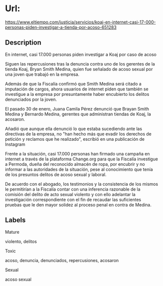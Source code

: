 # Url: 

https://www.eltiempo.com/justicia/servicios/koaj-en-internet-casi-17-000-personas-piden-investigar-a-tienda-por-acoso-651283

## Description 

En internet, casi 17.000 personas piden investigar a Koaj por caso de acoso

Siguen las repercusiones tras la denuncia contra uno de los gerentes de la tienda Koaj, Bryan Smith Medina, quien fue señalado de acoso sexual por una joven que trabajó en la empresa. 

Además de que la Fiscalía confirmó que Smith Medina será citado a imputación de cargos, ahora usuarios de internet piden que también se investigue a la empresa por presuntamente haber encubierto los delitos denunciados por la joven.

El pasado 30 de enero, Juana Camila Pérez denunció que Brayan Smith Medina y Bernardo Medina, gerentes que administran tiendas de Koaj, la acosaron.

Añadió que aunque ella denunció lo que estaba sucediendo ante las directivas de la empresa, no "han hecho más que evadir los derechos de petición y reclamos que he realizado", escribió en una publicación de Instagram

Frente a la situación, casi 17.000 personas han firmado una campaña en internet a través de la plataforma Change.org para que la Fiscalía investigue a Permoda, dueña del reconocido almacén de ropa, por encubrir y no informar a las autoridades de la situación, pese al conocimiento que tenía de los presuntos delitos de acoso sexual y laboral.

De acuerdo con el abogado, los testimonios y la consistencia de los mismos le permitirían a la Fiscalía contar con una inferencia razonable de la comisión del delito de acto sexual violento y con ello adelantar la investigación correspondiente con el fin de recaudar las suficientes pruebas que le den mayor solidez al proceso penal en contra de Medina.

## Labels 

Mature

violento, delitos

Toxic 

acoso, denuncia, denunciados, repercusiones, acosaron

Sexual

acoso sexual